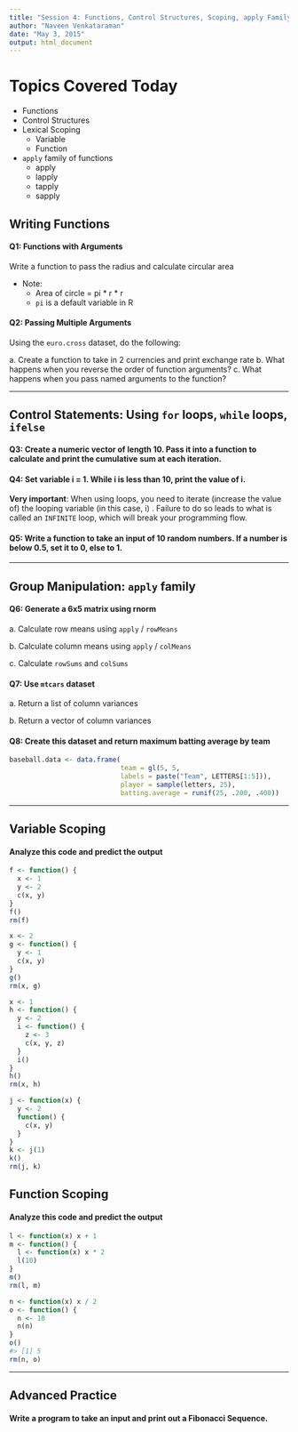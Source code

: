 ```yaml
---
title: "Session 4: Functions, Control Structures, Scoping, apply Family"
author: "Naveen Venkataraman"
date: "May 3, 2015"
output: html_document
---
```


# Topics Covered Today

+ Functions
+ Control Structures
+ Lexical Scoping
    + Variable
    + Function
+ ```apply``` family of functions
    + apply
    + lapply
    + tapply
    + sapply

## Writing Functions

#### Q1: Functions with Arguments

Write a function to pass the radius and calculate circular area
+ Note:
    + Area of circle = pi * r * r
    + ```pi``` is a default variable in R


#### Q2: Passing Multiple Arguments

Using the ```euro.cross``` dataset, do the following:


a. Create a function to take in 2 currencies and print exchange rate
b. What happens when you reverse the order of function arguments?
c. What happens when you pass named arguments to the function?

---

## Control Statements: Using ```for``` loops, ```while``` loops, ```ifelse```

#### Q3: Create a numeric vector of length 10. Pass it into a function to calculate and print the cumulative sum at each iteration.


#### Q4: Set variable i = 1. While i is less than 10, print the value of i.

__Very important__: When using loops, you need to iterate (increase the value of) the looping variable (in this case, i) . Failure to do so leads to what is called an ```INFINITE``` loop, which will break your programming flow.

#### Q5: Write a function to take an input of 10 random numbers. If a number is below 0.5, set it to 0, else to 1.

---

## Group Manipulation: ```apply``` family

#### Q6: Generate a 6x5 matrix using rnorm


a. Calculate row means using ```apply``` / ```rowMeans```

b. Calculate column means using ```apply``` / ```colMeans```

c. Calculate ```rowSums``` and ```colSums```

#### Q7: Use ```mtcars``` dataset


a. Return a list of column variances

b. Return a vector of column variances

#### Q8: Create this dataset and return maximum batting average by team


```r
baseball.data <- data.frame(
                            team = gl(5, 5,
                            labels = paste("Team", LETTERS[1:5])),
                            player = sample(letters, 25),
                            batting.average = runif(25, .200, .400))
```

---

## Variable Scoping

#### Analyze this code and predict the output


```r
f <- function() {
  x <- 1
  y <- 2
  c(x, y)
}
f()
rm(f)
```


```r
x <- 2
g <- function() {
  y <- 1
  c(x, y)
}
g()
rm(x, g)
```


```r
x <- 1
h <- function() {
  y <- 2
  i <- function() {
    z <- 3
    c(x, y, z)
  }
  i()
}
h()
rm(x, h)
```


```r
j <- function(x) {
  y <- 2
  function() {
    c(x, y)
  }
}
k <- j(1)
k()
rm(j, k)
```

## Function Scoping

#### Analyze this code and predict the output


```r
l <- function(x) x + 1
m <- function() {
  l <- function(x) x * 2
  l(10)
}
m()
rm(l, m)
```


```r
n <- function(x) x / 2
o <- function() {
  n <- 10
  n(n)
}
o()
#> [1] 5
rm(n, o)
```

---

## Advanced Practice

#### Write a program to take an input and print out a Fibonacci Sequence.
